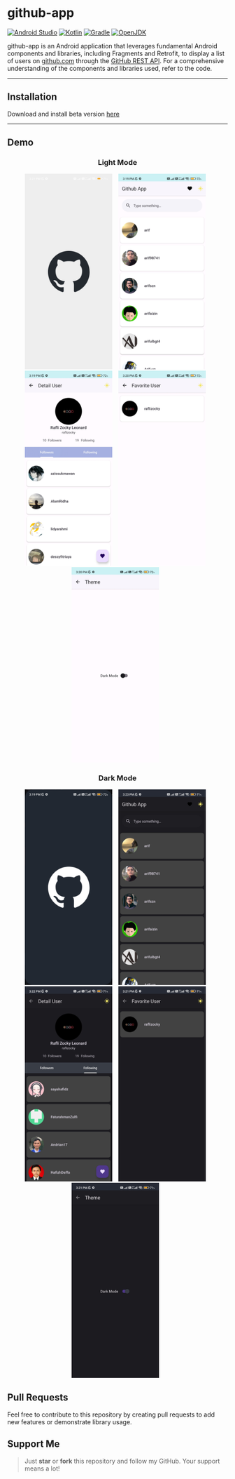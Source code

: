 # github-app
[![Android Studio](https://img.shields.io/badge/Android%20Studio%20Giraffe-2022.3.1-green?logo=android)](https://developer.android.com/studio)
[![Kotlin](https://img.shields.io/badge/Kotlin-1.8.0-blue?logo=kotlin)](https://kotlinlang.org/)
[![Gradle](https://img.shields.io/badge/Gradle-8.0-blue?logo=gradle)](https://gradle.org/)
[![OpenJDK](https://img.shields.io/badge/OpenJDK-17%20GA-orange?logo=openjdk)](https://openjdk.java.net/projects/jdk17/)

github-app is an Android application that leverages fundamental Android components and libraries, including Fragments and Retrofit, to display a list of users on [github.com](https://github.com/) through the [GitHub REST API](https://docs.github.com/en/rest). For a comprehensive understanding of the components and libraries used, refer to the code.

---

## Installation
Download and install beta version [here](https://github.com/raflizocky/history-app/releases/download/v1.0-beta/app-debug.apk)

---

## Demo    
<h3 align="center"> Light Mode </h3>
<p align="center">
    <img src="assets/app-light-splash-screen.jpg"
        alt="Light Splash Screen"    
        style="margin-right: 10px;"    
        width="200" />
    <img src="assets/app-light-home-page.jpg"
        alt="Light Home Page Screen"    
        style="margin-right: 10px;"    
        width="200" />
    <img src="assets/app-light-detail-page.jpg"
        alt="Light About Page Screen"    
        style="margin-right: 10px;"    
        width="200" />
    <img src="assets/app-light-favorite-page.jpg"
        alt="Search Screen Action GIF"    
        style="margin-right: 10px;"    
        width="200" />
  <br/>
    <img src="assets/app-light-theme-page.jpg"
        alt="Search Screen Action GIF"    
        style="margin-right: 10px;"    
        width="200" />
</p>

<h3 align="center"> Dark Mode </h3>
<p align="center">
    <img src="assets/app-dark-splash-screen.jpg"
        alt="Light Splash Screen"    
        style="margin-right: 10px;"    
        width="200" />
    <img src="assets/app-dark-home-page.jpg"
        alt="Light Home Page Screen"    
        style="margin-right: 10px;"    
        width="200" />
    <img src="assets/app-dark-detail-page.jpg"
        alt="Light About Page Screen"    
        style="margin-right: 10px;"    
        width="200" />
    <img src="assets/app-dark-favorite-page.jpg"
        alt="Search Screen Action GIF"    
        style="margin-right: 10px;"    
        width="200" />
  <br/>
    <img src="assets/app-dark-theme-page.jpg"
        alt="Search Screen Action GIF"    
        style="margin-right: 10px;"    
        width="200" />
</p>

## Pull Requests
Feel free to contribute to this repository by creating pull requests to add new features or demonstrate library usage.

## Support Me
> Just **star** or **fork** this repository and follow my GitHub. Your support means a lot!
